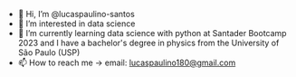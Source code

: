 - 👋 Hi, I’m @lucaspaulino-santos
- 👀 I’m interested in data science
- 🌱 I’m currently learning data science with python at Santader Bootcamp 2023 and I have a bachelor's degree in physics from the University of São Paulo (USP)
- 📫 How to reach me -> email: lucaspaulino180@gmail.com

<!---
lucaspaulino-santos/lucaspaulino-santos is a ✨ special ✨ repository because its `README.md` (this file) appears on your GitHub profile.
You can click the Preview link to take a look at your changes.
--->
